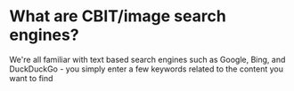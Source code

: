 # What are CBIT/image search engines?

We're all familiar with text based search engines such as Google, Bing, and DuckDuckGo - you simply enter a few keywords related to the content you want to find
